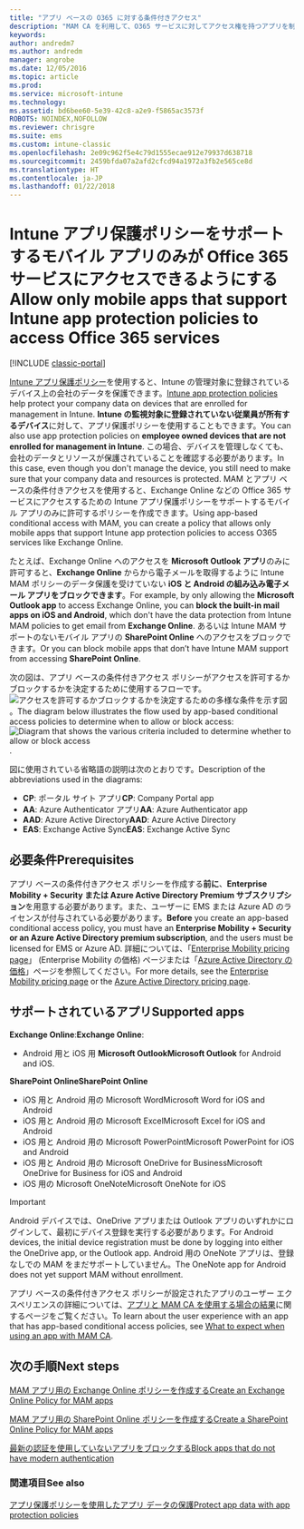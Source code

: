 ```yaml
---
title: "アプリ ベースの O365 に対する条件付きアクセス"
description: "MAM CA を利用して、O365 サービスに対してアクセス権を持つアプリを制御する方法の概念について説明します。"
keywords: 
author: andredm7
ms.author: andredm
manager: angrobe
ms.date: 12/05/2016
ms.topic: article
ms.prod: 
ms.service: microsoft-intune
ms.technology: 
ms.assetid: bd6bee60-5e39-42c8-a2e9-f5865ac3573f
ROBOTS: NOINDEX,NOFOLLOW
ms.reviewer: chrisgre
ms.suite: ems
ms.custom: intune-classic
ms.openlocfilehash: 2e09c962f5e4c79d1555ecae912e79937d638718
ms.sourcegitcommit: 2459bfda07a2afd2cfcd94a1972a3fb2e565ce8d
ms.translationtype: HT
ms.contentlocale: ja-JP
ms.lasthandoff: 01/22/2018
---
```

# <a name="allow-only-mobile-apps-that-support-intune-app-protection-policies-to-access-office-365-services"></a><span data-ttu-id="56d7f-103">Intune アプリ保護ポリシーをサポートするモバイル アプリのみが Office 365 サービスにアクセスできるようにする</span><span class="sxs-lookup"><span data-stu-id="56d7f-103">Allow only mobile apps that support Intune app protection policies to access Office 365 services</span></span>

[!INCLUDE [classic-portal](../includes/classic-portal.md)]

<span data-ttu-id="56d7f-104">[Intune アプリ保護ポリシー](protect-apps-and-data-with-microsoft-intune.md)を使用すると、Intune の管理対象に登録されているデバイス上の会社のデータを保護できます。</span><span class="sxs-lookup"><span data-stu-id="56d7f-104">[Intune app protection policies](protect-apps-and-data-with-microsoft-intune.md) help protect your company data on devices that are enrolled for management in Intune.</span></span> <span data-ttu-id="56d7f-105">**Intune の監視対象に登録されていない従業員が所有するデバイス**に対して、アプリ保護ポリシーを使用することもできます。</span><span class="sxs-lookup"><span data-stu-id="56d7f-105">You can also use app protection policies on **employee owned devices that are not enrolled for management in Intune**.</span></span>  <span data-ttu-id="56d7f-106">この場合、デバイスを管理しなくても、会社のデータとリソースが保護されていることを確認する必要があります。</span><span class="sxs-lookup"><span data-stu-id="56d7f-106">In this case, even though you don't manage the device, you still need to make sure that your company data and resources is protected.</span></span> <span data-ttu-id="56d7f-107">MAM とアプリ ベースの条件付きアクセスを使用すると、Exchange Online などの Office 365 サービスにアクセスするための Intune アプリ保護ポリシーをサポートするモバイル アプリのみに許可するポリシーを作成できます。</span><span class="sxs-lookup"><span data-stu-id="56d7f-107">Using app-based conditional access with MAM, you can create a policy that allows only mobile apps that support Intune app protection policies to access O365 services like Exchange Online.</span></span>

<span data-ttu-id="56d7f-108">たとえば、Exchange Online へのアクセスを **Microsoft Outlook アプリ**のみに許可すると、**Exchange Online** からから電子メールを取得するように Intune MAM ポリシーのデータ保護を受けていない **iOS と Android の組み込み電子メール アプリをブロックできます**。</span><span class="sxs-lookup"><span data-stu-id="56d7f-108">For example, by only allowing the **Microsoft Outlook app** to access Exchange Online, you can **block the built-in mail apps on iOS and Android**, which don't have the data protection from Intune MAM policies to get email from **Exchange Online**.</span></span> <span data-ttu-id="56d7f-109">あるいは Intune MAM サポートのないモバイル アプリの **SharePoint Online** へのアクセスをブロックできます。</span><span class="sxs-lookup"><span data-stu-id="56d7f-109">Or you can block mobile apps that don’t have Intune MAM support from accessing **SharePoint Online**.</span></span>

<span data-ttu-id="56d7f-110">次の図は、アプリ ベースの条件付きアクセス ポリシーがアクセスを許可するかブロックするかを決定するために使用するフローです。![アクセスを許可するかブロックするかを決定するための多様な条件を示す図](../media/mam-ca-decision-flow_simple.png)。</span><span class="sxs-lookup"><span data-stu-id="56d7f-110">The diagram below illustrates the flow used by app-based conditional access policies to determine when to allow or block access: ![Diagram that shows the various criteria included to determine whether to allow or block access ](../media/mam-ca-decision-flow_simple.png).</span></span>

<span data-ttu-id="56d7f-111">図に使用されている省略語の説明は次のとおりです。</span><span class="sxs-lookup"><span data-stu-id="56d7f-111">Description of the abbreviations used in the diagrams:</span></span>
* <span data-ttu-id="56d7f-112">**CP**: ポータル サイト アプリ</span><span class="sxs-lookup"><span data-stu-id="56d7f-112">**CP**: Company Portal app</span></span>
* <span data-ttu-id="56d7f-113">**AA**: Azure Authenticator アプリ</span><span class="sxs-lookup"><span data-stu-id="56d7f-113">**AA**: Azure Authenticator app</span></span>
* <span data-ttu-id="56d7f-114">**AAD**: Azure Active Directory</span><span class="sxs-lookup"><span data-stu-id="56d7f-114">**AAD**: Azure Active Directory</span></span>
* <span data-ttu-id="56d7f-115">**EAS**: Exchange Active Sync</span><span class="sxs-lookup"><span data-stu-id="56d7f-115">**EAS**: Exchange Active Sync</span></span>

## <a name="prerequisites"></a><span data-ttu-id="56d7f-116">必要条件</span><span class="sxs-lookup"><span data-stu-id="56d7f-116">Prerequisites</span></span>
<span data-ttu-id="56d7f-117">アプリ ベースの条件付きアクセス ポリシーを作成する**前に**、**Enterprise Mobility + Security または Azure Active Directory Premium サブスクリプション**を用意する必要があります。また、ユーザーに EMS または Azure AD のライセンスが付与されている必要があります。</span><span class="sxs-lookup"><span data-stu-id="56d7f-117">**Before** you create an app-based conditional access policy, you must have an **Enterprise Mobility + Security or an Azure Active Directory premium subscription**, and the users must be licensed for EMS or Azure AD.</span></span> <span data-ttu-id="56d7f-118">詳細については、「[Enterprise Mobility pricing page](https://www.microsoft.com/cloud-platform/enterprise-mobility-pricing)」 (Enterprise Mobility の価格) ページまたは「[Azure Active Directory の価格](https://azure.microsoft.com/pricing/details/active-directory/)」ページを参照してください。</span><span class="sxs-lookup"><span data-stu-id="56d7f-118">For more details, see the [Enterprise Mobility pricing page](https://www.microsoft.com/cloud-platform/enterprise-mobility-pricing) or the [Azure Active Directory pricing page](https://azure.microsoft.com/pricing/details/active-directory/).</span></span>


## <a name="supported-apps"></a><span data-ttu-id="56d7f-119">サポートされているアプリ</span><span class="sxs-lookup"><span data-stu-id="56d7f-119">Supported apps</span></span>
<span data-ttu-id="56d7f-120">**Exchange Online**:</span><span class="sxs-lookup"><span data-stu-id="56d7f-120">**Exchange Online**:</span></span>
* <span data-ttu-id="56d7f-121">Android 用と iOS 用 **Microsoft Outlook**</span><span class="sxs-lookup"><span data-stu-id="56d7f-121">**Microsoft Outlook** for Android and iOS.</span></span>

<span data-ttu-id="56d7f-122">**SharePoint Online**</span><span class="sxs-lookup"><span data-stu-id="56d7f-122">**SharePoint Online**</span></span>
* <span data-ttu-id="56d7f-123">iOS 用と Android 用の Microsoft Word</span><span class="sxs-lookup"><span data-stu-id="56d7f-123">Microsoft Word for iOS and Android</span></span>
* <span data-ttu-id="56d7f-124">iOS 用と Android 用の Microsoft Excel</span><span class="sxs-lookup"><span data-stu-id="56d7f-124">Microsoft Excel for iOS and Android</span></span>
* <span data-ttu-id="56d7f-125">iOS 用と Android 用の Microsoft PowerPoint</span><span class="sxs-lookup"><span data-stu-id="56d7f-125">Microsoft PowerPoint for iOS and Android</span></span>
* <span data-ttu-id="56d7f-126">iOS 用と Android 用の Microsoft OneDrive for Business</span><span class="sxs-lookup"><span data-stu-id="56d7f-126">Microsoft OneDrive for Business for iOS and Android</span></span>
* <span data-ttu-id="56d7f-127">iOS 用の Microsoft OneNote</span><span class="sxs-lookup"><span data-stu-id="56d7f-127">Microsoft OneNote for iOS</span></span>

>[!IMPORTANT]
><span data-ttu-id="56d7f-128">Android デバイスでは、OneDrive アプリまたは Outlook アプリのいずれかにログインして、最初にデバイス登録を実行する必要があります。</span><span class="sxs-lookup"><span data-stu-id="56d7f-128">For Android devices, the initial device registration must be done by logging into either the OneDrive app, or the Outlook app.</span></span> <span data-ttu-id="56d7f-129">Android 用の OneNote アプリは、登録なしでの MAM をまだサポートしていません。</span><span class="sxs-lookup"><span data-stu-id="56d7f-129">The OneNote app for Android does not yet support MAM without enrollment.</span></span>

<span data-ttu-id="56d7f-130">アプリ ベースの条件付きアクセス ポリシーが設定されたアプリのユーザー エクスペリエンスの詳細については、[アプリと MAM CA を使用する場合の結果](use-apps-with-mam-ca.md)に関するページをご覧ください。</span><span class="sxs-lookup"><span data-stu-id="56d7f-130">To learn about the user experience with an app that has app-based conditional access policies, see [What to expect when using an app with MAM CA](use-apps-with-mam-ca.md).</span></span>


## <a name="next-steps"></a><span data-ttu-id="56d7f-131">次の手順</span><span class="sxs-lookup"><span data-stu-id="56d7f-131">Next steps</span></span>
[<span data-ttu-id="56d7f-132">MAM アプリ用の Exchange Online ポリシーを作成する</span><span class="sxs-lookup"><span data-stu-id="56d7f-132">Create an Exchange Online Policy for MAM apps</span></span>](mam-ca-for-exchange-online.md)

[<span data-ttu-id="56d7f-133">MAM アプリ用の SharePoint Online ポリシーを作成する</span><span class="sxs-lookup"><span data-stu-id="56d7f-133">Create a SharePoint Online Policy for MAM apps</span></span>](mam-ca-for-sharepoint-online.md)

[<span data-ttu-id="56d7f-134">最新の認証を使用していないアプリをブロックする</span><span class="sxs-lookup"><span data-stu-id="56d7f-134">Block apps that do not have modern authentication</span></span>](block-apps-with-no-modern-authentication.md)

### <a name="see-also"></a><span data-ttu-id="56d7f-135">関連項目</span><span class="sxs-lookup"><span data-stu-id="56d7f-135">See also</span></span>

[<span data-ttu-id="56d7f-136">アプリ保護ポリシーを使用したアプリ データの保護</span><span class="sxs-lookup"><span data-stu-id="56d7f-136">Protect app data with app protection policies</span></span>](protect-app-data-using-mobile-app-management-policies-with-microsoft-intune.md)
